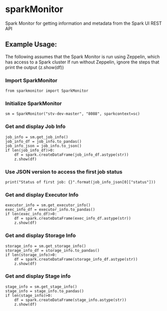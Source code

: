 # sparkMonitor
Spark Monitor for getting information and metadata from the Spark UI REST API

## Example Usage:
The following assumes that the Spark Monitor is run using Zeppelin, which has access to a Spark cluster
If run without Zeppelin, ignore the steps that print the output (z.show(df))

### Import SparkMonitor

```
from sparkmonitor import SparkMonitor
```

### Initialize SparkMonitor 

```
sm = SparkMonitor("stv-dev-master", "8088", sparkcontext=sc)
```

### Get and display Job Info

```
job_info = sm.get_job_info()
job_info_df = job_info.to_pandas()
job_info_json = job_info.to_json()
if len(job_info_df)>0:
    df = spark.createDataFrame(job_info_df.astype(str)) 
    z.show(df)
```

### Use JSON version to access the first job status

```
print("Status of first job: {}".format(job_info_json[0]["status"]))
```

### Get and display Executor Info

```
executor_info = sm.get_executor_info()
exec_info_df = executor_info.to_pandas()
if len(exec_info_df)>0:
    df = spark.createDataFrame(exec_info_df.astype(str)) 
    z.show(df)
```

### Get and display Storage Info

```
storage_info = sm.get_storage_info()
storage_info_df = storage_info.to_pandas()
if len(storage_info)>0:
    df = spark.createDataFrame(storage_info_df.astype(str)) 
    z.show(df)
```
    
### Get and display Stage info

```
stage_info = sm.get_stage_info()
stage_info = stage_info.to_pandas()
if len(stage_info)>0:
    df = spark.createDataFrame(stage_info.astype(str)) 
    z.show(df)    
```
    
